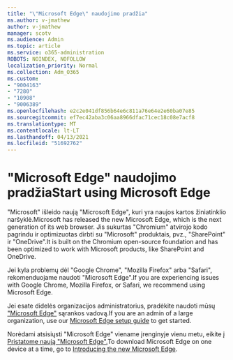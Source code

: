 ```yaml
---
title: "\"Microsoft Edge\" naudojimo pradžia"
ms.author: v-jmathew
author: v-jmathew
manager: scotv
ms.audience: Admin
ms.topic: article
ms.service: o365-administration
ROBOTS: NOINDEX, NOFOLLOW
localization_priority: Normal
ms.collection: Adm_O365
ms.custom:
- "9004163"
- "7280"
- "10908"
- "9006389"
ms.openlocfilehash: e2c2e041df856b64e6c811a76e64e2e60ba07e85
ms.sourcegitcommit: ef7ec42aba3c06aa8966dfac71cec18c08e7acf8
ms.translationtype: MT
ms.contentlocale: lt-LT
ms.lasthandoff: 04/13/2021
ms.locfileid: "51692762"
---
```

# <a name="start-using-microsoft-edge"></a><span data-ttu-id="85212-102">"Microsoft Edge" naudojimo pradžia</span><span class="sxs-lookup"><span data-stu-id="85212-102">Start using Microsoft Edge</span></span>

<span data-ttu-id="85212-103">"Microsoft" išleido naują "Microsoft Edge", kuri yra naujos kartos žiniatinklio naršyklė.</span><span class="sxs-lookup"><span data-stu-id="85212-103">Microsoft has released the new Microsoft Edge, which is the next generation of its web browser.</span></span> <span data-ttu-id="85212-104">Jis sukurtas "Chromium" atvirojo kodo pagrindu ir optimizuotas dirbti su "Microsoft" produktais, pvz., "SharePoint" ir "OneDrive".</span><span class="sxs-lookup"><span data-stu-id="85212-104">It is built on the Chromium open-source foundation and has been optimized to work with Microsoft products, like SharePoint and OneDrive.</span></span>

<span data-ttu-id="85212-105">Jei kyla problemų dėl "Google Chrome", "Mozilla Firefox" arba "Safari", rekomenduojame naudoti "Microsoft Edge".</span><span class="sxs-lookup"><span data-stu-id="85212-105">If you are experiencing issues with Google Chrome, Mozilla Firefox, or Safari, we recommend using Microsoft Edge.</span></span>

<span data-ttu-id="85212-106">Jei esate didelės organizacijos administratorius, pradėkite naudoti mūsų ["Microsoft Edge"](https://go.microsoft.com/fwlink/?linkid=2142423) sąrankos vadovą.</span><span class="sxs-lookup"><span data-stu-id="85212-106">If you are an admin of a large organization, use our [Microsoft Edge setup guide](https://go.microsoft.com/fwlink/?linkid=2142423) to get started.</span></span>

<span data-ttu-id="85212-107">Norėdami atsisiųsti "Microsoft Edge" viename įrenginyje vienu metu, eikite [į Pristatome naują "Microsoft Edge".](https://go.microsoft.com/fwlink/?linkid=2141049)</span><span class="sxs-lookup"><span data-stu-id="85212-107">To download Microsoft Edge on one device at a time, go to [Introducing the new Microsoft Edge](https://go.microsoft.com/fwlink/?linkid=2141049).</span></span>
